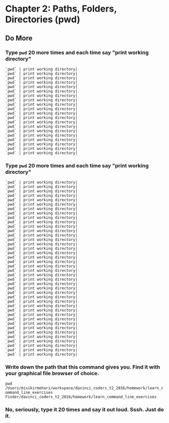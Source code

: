 # Chapter 2: Paths, Folders, Directories (pwd)

## Do More

### Type `pwd` 20 more times and each time say "print working directory"
    `pwd` | print working directory|
    `pwd` | print working directory|
    `pwd` | print working directory|
    `pwd` | print working directory|
    `pwd` | print working directory|
    `pwd` | print working directory|
    `pwd` | print working directory|
    `pwd` | print working directory|
    `pwd` | print working directory|
    `pwd` | print working directory|
    `pwd` | print working directory|
    `pwd` | print working directory|
    `pwd` | print working directory|
    `pwd` | print working directory|
    `pwd` | print working directory|
    `pwd` | print working directory|
    `pwd` | print working directory|
    `pwd` | print working directory|
    `pwd` | print working directory|
    `pwd` | print working directory|
 
### Type `pwd` 20 more times and each time say "print working directory"
    `pwd` | print working directory|
    `pwd` | print working directory|
    `pwd` | print working directory|
    `pwd` | print working directory|
    `pwd` | print working directory|
    `pwd` | print working directory|
    `pwd` | print working directory|
    `pwd` | print working directory|
    `pwd` | print working directory|
    `pwd` | print working directory|
    `pwd` | print working directory|
    `pwd` | print working directory|
    `pwd` | print working directory|
    `pwd` | print working directory|
    `pwd` | print working directory|
    `pwd` | print working directory|
    `pwd` | print working directory|
    `pwd` | print working directory|
    `pwd` | print working directory|
    `pwd` | print working directory|
    `pwd` | print working directory|
    `pwd` | print working directory|
    `pwd` | print working directory|
    `pwd` | print working directory|
    `pwd` | print working directory|
    `pwd` | print working directory|
    `pwd` | print working directory|
    `pwd` | print working directory|
    `pwd` | print working directory|
    `pwd` | print working directory|
    `pwd` | print working directory|
    `pwd` | print working directory|
    `pwd` | print working directory|
    `pwd` | print working directory|
    `pwd` | print working directory|
    `pwd` | print working directory|
    `pwd` | print working directory|
    `pwd` | print working directory|
    `pwd` | print working directory|
    `pwd` | print working directory|
       
### Write down the path that this command gives you. Find it with your graphical file browser of choice.
    
`pwd`
`/Users/misikirmehari/workspace/davinci_coders_t2_2016/homework/learn_command_line_exercises`  
 `Finder/davinci_coders_t2_2016/homework/learn_command_line_exercises`

### No, seriously, type it 20 times and say it out loud. Sssh. Just do it.
